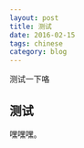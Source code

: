 ```yaml
---
layout: post
title: 测试
date: 2016-02-15
tags: chinese
category: blog
---
```


测试一下咯

测试
-----------

嘿嘿嘿。
